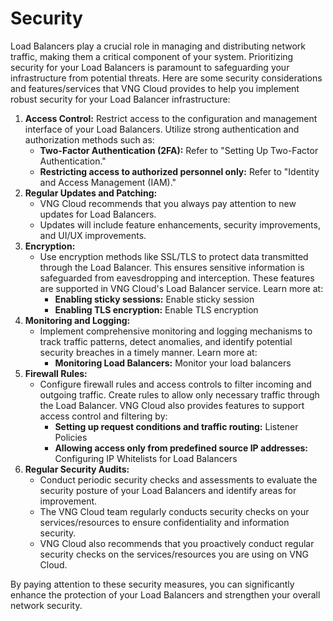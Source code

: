 # Security

Load Balancers play a crucial role in managing and distributing network traffic, making them a critical component of your system. Prioritizing security for your Load Balancers is paramount to safeguarding your infrastructure from potential threats. Here are some security considerations and features/services that VNG Cloud provides to help you implement robust security for your Load Balancer infrastructure:

1. **Access Control:** Restrict access to the configuration and management interface of your Load Balancers. Utilize strong authentication and authorization methods such as:
   * **Two-Factor Authentication (2FA):** Refer to "Setting Up Two-Factor Authentication."
   * **Restricting access to authorized personnel only:** Refer to "Identity and Access Management (IAM)."
2. **Regular Updates and Patching:**
   * VNG Cloud recommends that you always pay attention to new updates for Load Balancers.
   * Updates will include feature enhancements, security improvements, and UI/UX improvements.
3. **Encryption:**
   * Use encryption methods like SSL/TLS to protect data transmitted through the Load Balancer. This ensures sensitive information is safeguarded from eavesdropping and interception. These features are supported in VNG Cloud's Load Balancer service. Learn more at:
     * **Enabling sticky sessions:** Enable sticky session
     * **Enabling TLS encryption:** Enable TLS encryption
4. **Monitoring and Logging:**
   * Implement comprehensive monitoring and logging mechanisms to track traffic patterns, detect anomalies, and identify potential security breaches in a timely manner. Learn more at:
     * **Monitoring Load Balancers:** Monitor your load balancers
5. **Firewall Rules:**
   * Configure firewall rules and access controls to filter incoming and outgoing traffic. Create rules to allow only necessary traffic through the Load Balancer. VNG Cloud also provides features to support access control and filtering by:
     * **Setting up request conditions and traffic routing:** Listener Policies
     * **Allowing access only from predefined source IP addresses:** Configuring IP Whitelists for Load Balancers
6. **Regular Security Audits:**
   * Conduct periodic security checks and assessments to evaluate the security posture of your Load Balancers and identify areas for improvement.
   * The VNG Cloud team regularly conducts security checks on your services/resources to ensure confidentiality and information security.
   * VNG Cloud also recommends that you proactively conduct regular security checks on the services/resources you are using on VNG Cloud.

By paying attention to these security measures, you can significantly enhance the protection of your Load Balancers and strengthen your overall network security.
